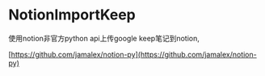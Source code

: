 # NotionImportKeep
使用notion非官方python api上传google keep笔记到notion,

[https://github.com/jamalex/notion-py](https://github.com/jamalex/notion-py)